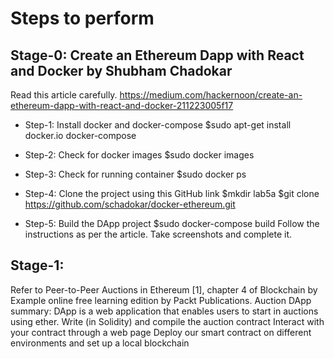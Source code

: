 # Steps to perform

## Stage-0: Create an Ethereum Dapp with React and Docker by Shubham Chadokar
Read this article carefully.
https://medium.com/hackernoon/create-an-ethereum-dapp-with-react-and-docker-211223005f17

* Step-1: Install docker and docker-compose 
$sudo apt-get install docker.io docker-compose

* Step-2: Check for docker  images
$sudo docker images

* Step-3: Check for running container
$sudo docker ps 

* Step-4:  Clone the project using this GitHub link
$mkdir lab5a
$git clone https://github.com/schadokar/docker-ethereum.git

* Step-5: Build the DApp project
$sudo docker-compose build
Follow the instructions as per the article.
Take screenshots and complete it.

## Stage-1:
Refer to Peer-to-Peer Auctions in Ethereum [1], chapter 4 of Blockchain by Example online free learning edition by Packt Publications.
Auction DApp summary:
DApp is a web application that enables users to start in auctions using ether. 
 Write (in Solidity) and compile the auction contract
Interact with your contract through a web page
Deploy our smart contract on different environments and set up a local blockchain
